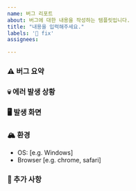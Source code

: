 ```yaml
---
name: 버그 리포트
about: 버그에 대한 내용을 작성하는 템플릿입니다.
title: "내용을 입력해주세요."
labels: '🐛 fix'
assignees:

---
```


### ⚠️ 버그 요약


### 💀 에러 발생 상황

### 🖥️ 발생 화면

### 🏔️ 환경
- OS: [e.g. Windows]
- Browser [e.g. chrome, safari]

### 🤔 추가 사항